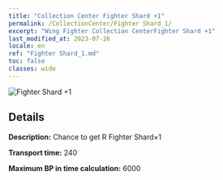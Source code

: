 ```yaml
---
title: "Collection Center Fighter Shard +1"
permalink: /CollectionCenter/Fighter Shard_1/
excerpt: "Wing Fighter Collection CenterFighter Shard +1"
last_modified_at: 2023-07-26
locale: en
ref: "Fighter Shard_1.md"
toc: false
classes: wide
---
```



![Fighter Shard +1](/images/cc/CC_Fighter_Shard_1.png)

## Details

  **Description:** Chance to get R Fighter Shard×1

  **Transport time:** 240

  **Maximum BP in time calculation:** 6000

